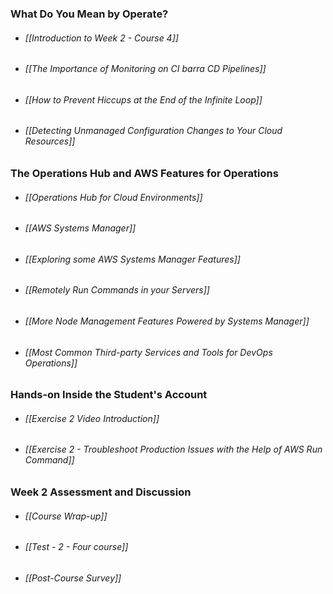### What Do You Mean by Operate?
- ###### [[Introduction to Week 2 - Course 4]]
- ###### [[The Importance of Monitoring on CI barra CD Pipelines]]
- ###### [[How to Prevent Hiccups at the End of the Infinite Loop]]
- ###### [[Detecting Unmanaged Configuration Changes to Your Cloud Resources]]
### The Operations Hub and AWS Features for Operations
- ###### [[Operations Hub for Cloud Environments]]
- ###### [[AWS Systems Manager]]
- ###### [[Exploring some AWS Systems Manager Features]]
- ###### [[Remotely Run Commands in your Servers]]
- ###### [[More Node Management Features Powered by Systems Manager]]
- ###### [[Most Common Third-party Services and Tools for DevOps Operations]]
### Hands-on Inside the Student's Account
- ###### [[Exercise 2 Video Introduction]]
- ###### [[Exercise 2 - Troubleshoot Production Issues with the Help of AWS Run Command]]
### Week 2 Assessment and Discussion
- ###### [[Course Wrap-up]]
- ###### [[Test - 2 - Four course]]
- ###### [[Post-Course Survey]]